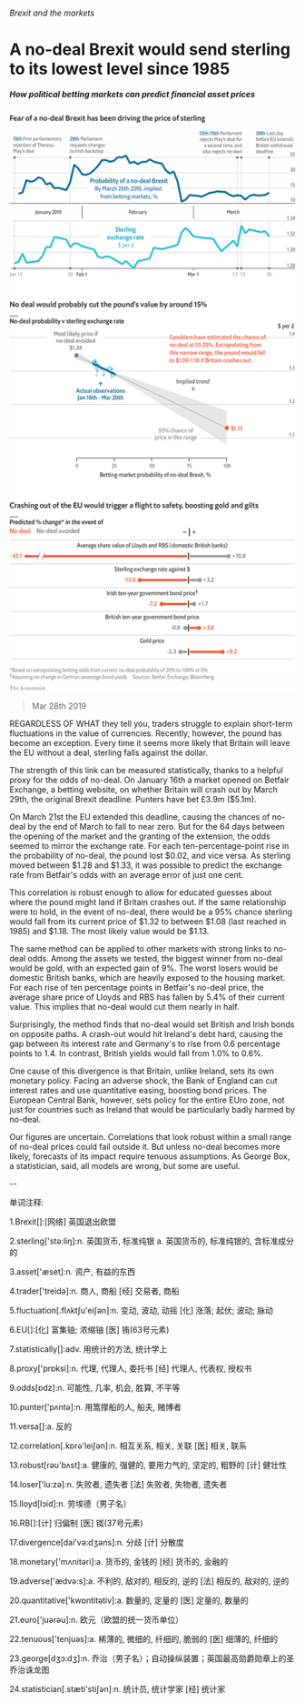 ###### Brexit and the markets

# A no-deal Brexit would send sterling to its lowest level since 1985 

##### How political betting markets can predict financial asset prices 

![image](images/20190330_GDC636.png) 

> Mar 28th 2019 

REGARDLESS OF WHAT they tell you, traders struggle to explain short-term fluctuations in the value of currencies. Recently, however, the pound has become an exception. Every time it seems more likely that Britain will leave the EU without a deal, sterling falls against the dollar. 

The strength of this link can be measured statistically, thanks to a helpful proxy for the odds of no-deal. On January 16th a market opened on Betfair Exchange, a betting website, on whether Britain will crash out by March 29th, the original Brexit deadline. Punters have bet £3.9m ($5.1m). 

On March 21st the EU extended this deadline, causing the chances of no-deal by the end of March to fall to near zero. But for the 64 days between the opening of the market and the granting of the extension, the odds seemed to mirror the exchange rate. For each ten-percentage-point rise in the probability of no-deal, the pound lost $0.02, and vice versa. As sterling moved between $1.28 and $1.33, it was possible to predict the exchange rate from Betfair's odds with an average error of just one cent. 

This correlation is robust enough to allow for educated guesses about where the pound might land if Britain crashes out. If the same relationship were to hold, in the event of no-deal, there would be a 95% chance sterling would fall from its current price of $1.32 to between $1.08 (last reached in 1985) and $1.18. The most likely value would be $1.13. 

The same method can be applied to other markets with strong links to no-deal odds. Among the assets we tested, the biggest winner from no-deal would be gold, with an expected gain of 9%. The worst losers would be domestic British banks, which are heavily exposed to the housing market. For each rise of ten percentage points in Betfair's no-deal price, the average share price of Lloyds and RBS has fallen by 5.4% of their current value. This implies that no-deal would cut them nearly in half. 

Surprisingly, the method finds that no-deal would set British and Irish bonds on opposite paths. A crash-out would hit Ireland's debt hard, causing the gap between its interest rate and Germany's to rise from 0.6 percentage points to 1.4. In contrast, British yields would fall from 1.0% to 0.6%. 

One cause of this divergence is that Britain, unlike Ireland, sets its own monetary policy. Facing an adverse shock, the Bank of England can cut interest rates and use quantitative easing, boosting bond prices. The European Central Bank, however, sets policy for the entire EUro zone, not just for countries such as Ireland that would be particularly badly harmed by no-deal. 

Our figures are uncertain. Correlations that look robust within a small range of no-deal prices could fail outside it. But unless no-deal becomes more likely, forecasts of its impact require tenuous assumptions. As George Box, a statistician, said, all models are wrong, but some are useful. 

-- 

 单词注释:

1.Brexit[]:[网络] 英国退出欧盟 

2.sterling['stә:liŋ]:n. 英国货币, 标准纯银 a. 英国货币的, 标准纯银的, 含标准成分的 

3.asset['æset]:n. 资产, 有益的东西 

4.trader['treidә]:n. 商人, 商船 [经] 交易者, 商船 

5.fluctuation[.flʌktʃu'eiʃәn]:n. 变动, 波动, 动摇 [化] 涨落; 起伏; 波动; 脉动 

6.EU[]:[化] 富集铀; 浓缩铀 [医] 铕(63号元素) 

7.statistically[]:adv. 用统计的方法, 统计学上 

8.proxy['prɒksi]:n. 代理, 代理人, 委托书 [经] 代理人, 代表权, 授权书 

9.odds[ɒdz]:n. 可能性, 几率, 机会, 胜算, 不平等 

10.punter['pʌntә]:n. 用篙撑船的人, 船夫, 赌博者 

11.versa[]:a. 反的 

12.correlation[.kɒrә'leiʃәn]:n. 相互关系, 相关, 关联 [医] 相关, 联系 

13.robust[rәu'bʌst]:a. 健康的, 强健的, 要用力气的, 坚定的, 粗野的 [计] 健壮性 

14.loser['lu:zә]:n. 失败者, 遗失者 [法] 失败者, 失物者, 遗失者 

15.lloyd[lɔid]:n. 劳埃德（男子名） 

16.RB[]:[计] 归偏制 [医] 铷(37号元素) 

17.divergence[dai'vә:dʒәns]:n. 分歧 [计] 分散度 

18.monetary['mʌnitәri]:a. 货币的, 金钱的 [经] 货币的, 金融的 

19.adverse['ædvә:s]:a. 不利的, 敌对的, 相反的, 逆的 [法] 相反的, 敌对的, 逆的 

20.quantitative['kwɒntitәtiv]:a. 数量的, 定量的 [医] 定量的, 数量的 

21.euro['juәrәu]:n. 欧元（欧盟的统一货币单位） 

22.tenuous['tenjuәs]:a. 稀薄的, 微细的, 纤细的, 脆弱的 [医] 细薄的, 纤细的 

23.george[dʒɔ:dʒ]:n. 乔治（男子名）；自动操纵装置；英国最高勋爵勋章上的圣乔治诛龙图 

24.statistician[.stæti'stiʃәn]:n. 统计员, 统计学家 [经] 统计家 

